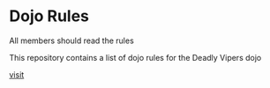 Dojo Rules
==========
All members should read the rules

This repository contains a list of dojo rules for the Deadly Vipers dojo

[visit](https://github.com/deadlyvipers)
